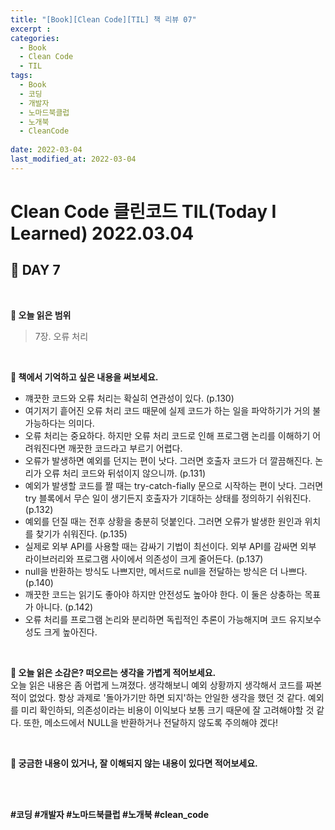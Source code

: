 ```yaml
---
title: "[Book][Clean Code][TIL] 책 리뷰 07"
excerpt : 
categories:
  - Book
  - Clean Code
  - TIL
tags:
  - Book
  - 코딩
  - 개발자
  - 노마드북클럽
  - 노개북
  - CleanCode
  
date: 2022-03-04
last_modified_at: 2022-03-04
---
```

# Clean Code 클린코드 TIL(Today I Learned) 2022.03.04
## 📖 DAY 7
<br/>

**📝 오늘 읽은 범위** <br/>
> 7장. 오류 처리

<br/>

**📝 책에서 기억하고 싶은 내용을 써보세요.** <br/>
- 꺠끗한 코드와 오류 처리는 확실히 연관성이 있다. (p.130)
- 여기저기 흩어진 오류 처리 코드 때문에 실제 코드가 하는 일을 파악하기가 거의 불가능하다는 의미다.
- 오류 처리는 중요하다. 하지만 오류 처리 코드로 인해 프로그램 논리를 이해하기 어려워진다면 깨끗한 코드라고 부르기 어렵다. 
- 오류가 발생하면 예외를 던지는 편이 낫다. 그러면 호출자 코드가 더 깔끔해진다. 논리가 오류 처리 코드와 뒤섞이지 않으니까. (p.131)
- 예외가 발생할 코드를 짤 때는 try-catch-fially 문으로 시작하는 편이 낫다. 그러면 try 블록에서 무슨 일이 생기든지 호출자가 기대하는 상태를 정의하기 쉬워진다. (p.132)
- 예외를 던질 때는 전후 상황을 충분히 덧붙인다. 그러면 오류가 발생한 원인과 위치를 찾기가 쉬워진다. (p.135)
- 실제로 외부 API를 사용할 때는 감싸기 기법이 최선이다. 외부 API를 감싸면 외부 라이브러리와 프로그램 사이에서 의존성이 크게 줄어든다. (p.137)
- null을 반환하는 방식도 나쁘지만, 메서드로 null을 전달하는 방식은 더 나쁘다. (p.140)
- 깨끗한 코드는 읽기도 좋아야 하지만 안전성도 높아야 한다. 이 둘은 상충하는 목표가 아니다. (p.142)
- 오류 처리를 프로그램 논리와 분리하면 독립적인 추론이 가능해지며 코드 유지보수성도 크게 높아진다.

<br/>

**📝 오늘 읽은 소감은? 떠오르는 생각을 가볍게 적어보세요.** <br/>
오늘 읽은 내용은 좀 어렵게 느껴졌다. 생각해보니 예외 상황까지 생각해서 코드를 짜본 적이 없었다. 항상 과제로 '돌아가기만 하면 되지'하는 안일한 생각을 했던 것 같다. 예외를 미리 확인하되, 의존성이라는 비용이 이익보다 보통 크기 때문에 잘 고려해야할 것 같다. 또한, 메소드에서 NULL을 반환하거나 전달하지 않도록 주의해야 겠다!

<br/>

**📝 궁금한 내용이 있거나, 잘 이해되지 않는 내용이 있다면 적어보세요.** <br/>

<br/><br/>

**#코딩 #개발자 #노마드북클럽 #노개북 #clean_code**